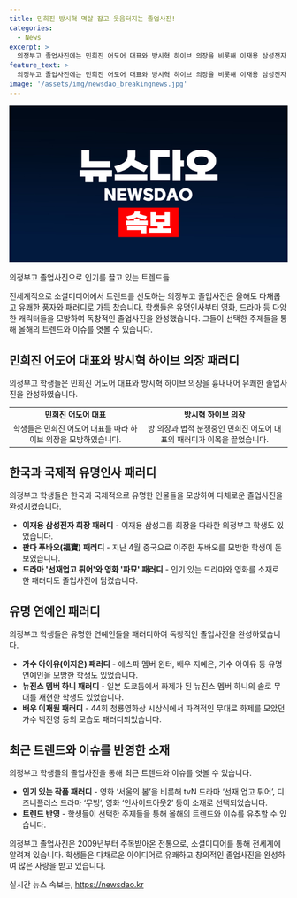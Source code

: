 ```yaml
---
title: 민희진 방시혁 멱살 잡고 웃음터지는 졸업사진!
categories:
  - News
excerpt: >
  의정부고 졸업사진에는 민희진 어도어 대표와 방시혁 하이브 의장을 비롯해 이재용 삼성전자 회장, 판다 푸바오, 드라마 선재 업고 튀어, 영화 파묘 등 다양한 인물과 작품 패러디가 담겨있다. 특히 그룹 뉴진스와 민희진 어도어 대표로 변신했거나 화제를 모았던 인물들의 모습이 돋보인다. 촬영이 완료된 올해 사진은 1312만 관객을 기록한 영화 서울의 봄을 비롯한 다양한 작품들을 담아 눈길을 사로잡는다. 이들의 패러디는 학교 전통으로 자리 잡으며 사회적 관심을 끌고 있다.
feature_text: >
  의정부고 졸업사진에는 민희진 어도어 대표와 방시혁 하이브 의장을 비롯해 이재용 삼성전자 회장, 판다 푸바오, 드라마 선재 업고 튀어, 영화 파묘 등 다양한 인물과 작품 패러디가 담겨있다. 특히 그룹 뉴진스와 민희진 어도어 대표로 변신했거나 화제를 모았던 인물들의 모습이 돋보인다. 촬영이 완료된 올해 사진은 1312만 관객을 기록한 영화 서울의 봄을 비롯한 다양한 작품들을 담아 눈길을 사로잡는다. 이들의 패러디는 학교 전통으로 자리 잡으며 사회적 관심을 끌고 있다.
image: '/assets/img/newsdao_breakingnews.jpg'
---
```


<p><img src="/assets/img/newsdao_breakingnews.jpg" alt="firstkoreanews 속보" /></p>

<p data-ke-size="size16">의정부고 졸업사진으로 인기를 끌고 있는 트렌드들</p>

<p>전세계적으로 소셜미디어에서 트렌드를 선도하는 의정부고 졸업사진은 올해도 다채롭고 유쾌한 풍자와 패러디로 가득 찼습니다. 학생들은 유명인사부터 영화, 드라마 등 다양한 캐릭터들을 모방하여 독창적인 졸업사진을 완성했습니다. 그들이 선택한 주제들을 통해 올해의 트렌드와 이슈를 엿볼 수 있습니다.</p></p>

<h2 data-ke-size="size26">민희진 어도어 대표와 방시혁 하이브 의장 패러디</h2>

<p data-ke-size="size16">의정부고 학생들은 민희진 어도어 대표와 방시혁 하이브 의장을 흉내내어 유쾌한 졸업사진을 완성하였습니다.</p>

<table>
  <tr>
    <td style="text-align: center; height: 17px;"><b>민희진 어도어 대표</b></td>
    <td style="text-align: center; height: 17px;"><b>방시혁 하이브 의장</b></td>
  </tr>
  <tr>
    <td style="text-align: center; height: 17px;">학생들은 민희진 어도어 대표를 따라 하이브 의장을 모방하였습니다.</td>
    <td style="text-align: center; height: 17px;">방 의장과 법적 분쟁중인 민희진 어도어 대표의 패러디가 이목을 끌었습니다.</td>
  </tr>
</table>

<h2 data-ke-size="size26">한국과 국제적 유명인사 패러디</h2>

<p data-ke-size="size16">의정부고 학생들은 한국과 국제적으로 유명한 인물들을 모방하여 다채로운 졸업사진을 완성시켰습니다.</p>

<ul>
  <li><b>이재용 삼성전자 회장 패러디</b> - 이재용 삼성그룹 회장을 따라한 의정부고 학생도 있었습니다.</li>
  <li><b>판다 푸바오(福寶) 패러디</b> - 지난 4월 중국으로 이주한 푸바오를 모방한 학생이 돋보였습니다.</li>
  <li><b>드라마 '선재업고 튀어'와 영화 '파묘' 패러디</b> - 인기 있는 드라마와 영화를 소재로 한 패러디도 졸업사진에 담겼습니다.</li>
</ul>

<h2 data-ke-size="size26">유명 연예인 패러디</h2>

<p data-ke-size="size16">의정부고 학생들은 유명한 연예인들을 패러디하여 독창적인 졸업사진을 완성하였습니다.</p>

<ul>
  <li><b>가수 아이유(이지은) 패러디</b> - 에스파 멤버 윈터, 배우 지예은, 가수 아이유 등 유명 연예인을 모방한 학생도 있었습니다.</li>
  <li><b>뉴진스 멤버 하니 패러디</b> - 일본 도쿄돔에서 화제가 된 뉴진스 멤버 하니의 솔로 무대를 재현한 학생도 있었습니다.</li>
  <li><b>배우 이재원 패러디</b> - 44회 청룡영화상 시상식에서 파격적인 무대로 화제를 모았던 가수 박진영 등의 모습도 패러디되었습니다.</li>
</ul>

<h2 data-ke-size="size26">최근 트렌드와 이슈를 반영한 소재</h2>

<p data-ke-size="size16">의정부고 학생들의 졸업사진을 통해 최근 트렌드와 이슈를 엿볼 수 있습니다.</p>

<ul>
  <li><b>인기 있는 작품 패러디</b> - 영화 ‘서울의 봄’을 비롯해 tvN 드라마 ‘선재 업고 튀어’, 디즈니플러스 드라마 ‘무빙’, 영화 ‘인사이드아웃2’ 등이 소재로 선택되었습니다.</li>
  <li><b>트렌드 반영</b> - 학생들이 선택한 주제들을 통해 올해의 트렌드와 이슈를 유추할 수 있습니다.</li>
</ul>

<p data-ke-size="size16">의정부고 졸업사진은 2009년부터 주목받아온 전통으로, 소셜미디어를 통해 전세계에 알려져 있습니다. 학생들은 다채로운 아이디어로 유쾌하고 창의적인 졸업사진을 완성하여 많은 사랑을 받고 있습니다.</p>
실시간 뉴스 속보는, <a href="https://newsdao.kr" rel="dofollow">https://newsdao.kr</a>


